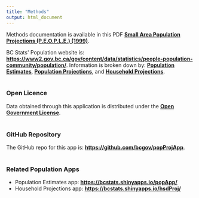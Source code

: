 ```yaml
---
title: "Methods"
output: html_document
---
```


Methods documentation is available in this PDF **<a href='https://www2.gov.bc.ca/assets/gov/data/statistics/people-population-community/population/pop_small_area_population_projections_people_1999.pdf'>Small Area Population Projections (P.E.O.P.L.E.) (1999)</a>**.

BC Stats' Population website is: **<a href='https://www2.gov.bc.ca/gov/content/data/statistics/people-population-community/population'>https://www2.gov.bc.ca/gov/content/data/statistics/people-population-community/population/</a>**. Information is broken down by: **<a href='https://www2.gov.bc.ca/gov/content/data/statistics/people-population-community/population/population-estimates'>Population Estimates</a>**, **<a href='https://www2.gov.bc.ca/gov/content/data/statistics/people-population-community/population/population-projections'>Population Projections</a>**, and **<a href='https://www2.gov.bc.ca/gov/content/data/statistics/people-population-community/population/household-projections'>Household Projections</a>**.
<br><br>

### Open Licence

Data obtained through this application is distributed under the **<a href='https://www2.gov.bc.ca/gov/content/data/open-data/open-government-licence-bc'>Open Government License</a>**.
<br><br>

### GitHub Repository

The GitHub repo for this app is: **<a href='https://github.com/bcgov/popProjApp'>https://github.com/bcgov/popProjApp</a>**.
<br><br>

### Related Population Apps

* Population Estimates app: **<a href='https://bcstats.shinyapps.io/popApp/'>https://bcstats.shinyapps.io/popApp/</a>**
* Household Projections app: **<a href='https://bcstats.shinyapps.io/hsdProj/'>https://bcstats.shinyapps.io/hsdProj/</a>**
<br><br>

